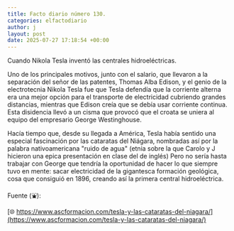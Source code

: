 ```yaml
---
title: Facto diario número 130.
categories: elfactodiario
author: j
layout: post
date: 2025-07-27 17:18:54 +00:00
---
```

Cuando Nikola Tesla inventó las centrales hidroeléctricas.

Uno de los principales motivos, junto con el salario, que llevaron a la separación del señor de las patentes, Thomas Alba Edison, y el genio de la electrotecnia Nikola Tesla fue que Tesla defendía que la corriente alterna era una mejor opción para el transporte de electricidad cubriendo grandes distancias, mientras que Edison creía que se debía usar corriente continua. Esta disidencia llevó a un cisma que provocó que el croata se uniera al equipo del empresario George Westinghouse. 

Hacía tiempo que, desde su llegada a América, Tesla había sentido una especial fascinación por las cataratas del Niágara, nombradas así por la palabra nativoamericana "ruido de agua"  (etnia sobre la que Carolo y J hicieron una epica presentación en clase del de inglés) 
Pero no sería hasta trabajar con George que tendría la oportunidad de hacer lo que siempre tuvo en mente: sacar electricidad de la gigantesca formación geológica, cosa que consiguió en 1896, creando así la primera central hidroeléctrica.

Fuente (⛲️):

[🌐 https://www.ascformacion.com/tesla-y-las-cataratas-del-niagara/](https://www.ascformacion.com/tesla-y-las-cataratas-del-niagara/)
